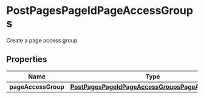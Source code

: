 

# PostPagesPageIdPageAccessGroups

Create a page access group

## Properties

Name | Type | Description | Notes
------------ | ------------- | ------------- | -------------
**pageAccessGroup** | [**PostPagesPageIdPageAccessGroupsPageAccessGroup**](PostPagesPageIdPageAccessGroupsPageAccessGroup.md) |  |  [optional]



